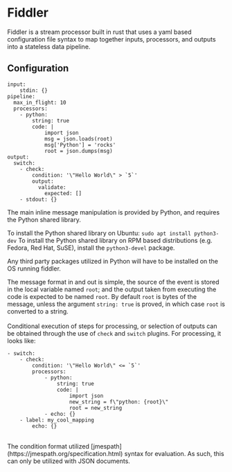 # Fiddler

Fiddler is a stream processor built in rust that uses a yaml based configuration file syntax to map together inputs, processors, and outputs into a stateless data pipeline.

## Configuration 

```
input:
    stdin: {}
pipeline:
  max_in_flight: 10
  processors:
    - python: 
        string: true
        code: |
            import json
            msg = json.loads(root)
            msg['Python'] = 'rocks'
            root = json.dumps(msg)
output:
  switch:
    - check:
        condition: '\"Hello World\" > `5`'
        output:
          validate: 
            expected: []
    - stdout: {}
```

The main inline message manipulation is provided by Python, and requires the Python shared library.

To install the Python shared library on Ubuntu:
`sudo apt install python3-dev`
To install the Python shared library on RPM based distributions (e.g. Fedora, Red Hat, SuSE), install the `python3-devel` package.

Any third party packages utilized in Python will have to be installed on the OS running fiddler.  

The message format in and out is simple, the source of the event is stored in the local variable named `root`; and the output taken from executing the code is expected to be named `root`.  By default `root` is bytes of the message, unless the argument `string: true` is proved, in which case `root` is converted to a string.
<br>
<br>
Conditional execution of steps for processing, or selection of outputs can be obtained through the use of `check` and `switch` plugins.  For processing, it looks like:
<br>
```
- switch:
    - check: 
        condition: '\"Hello World\" <= `5`'
        processors:
            - python: 
                string: true
                code: |
                    import json
                    new_string = f\"python: {root}\"
                    root = new_string
            - echo: {}
    - label: my_cool_mapping
        echo: {}
```
<br>
The condition format utilized [jmespath](https://jmespath.org/specification.html) syntax for evaluation.  As such, this can only be utilized with JSON documents.
